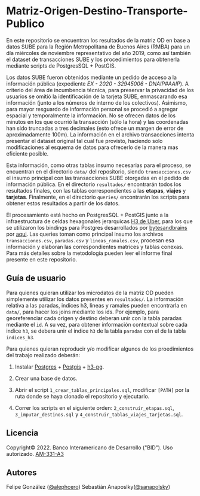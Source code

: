 # Matriz-Origen-Destino-Transporte-Publico

En este repositorio se encuentran los resultados de la matriz OD en base a datos SUBE para la Región Metropolitana de Buenos Aires (RMBA) para un día miércoles de noviembre representativo del año 2019, como así también el dataset de transacciones SUBE y los procedimientos para obtenerla mediante scripts de PostgresSQL + PostGIS. 

Los datos SUBE fueron obtenidos mediante un pedido de acceso a la información pública (expediente *EX - 2020 - 32945006 - DNAIP#AAIP*). A criterio del área de incumbencia técnica, para preservar la privacidad de los usuarios se omitió la identificación de la tarjeta SUBE, enmascarando esa información (junto a los números de interno de los colectivos). Asimismo, para mayor resguardo de información personal se procedió a agregar espacial y temporalmente la información. No se ofrecen datos de los minutos en los que ocurrió la transacción (sólo la hora) y las coordenadas han sido truncadas a tres decimales (esto ofrece un margen de error de aproximadamente 100m). La información en el archivo transacciones intenta presentar el dataset original tal cual fue provisto, haciendo solo modificaciones al esquema de datos para ofrecerlo de la manera mas eficiente posible. 

Esta información, como otras tablas insumo necesarias para el proceso, se encuentran en el directorio `data/` del repositorio, siendo `transacciones.csv` el insumo principal con las transacciones SUBE otorgadas en el pedido de información pública. En el directorio `resultados/` encontrarán todos los resultados finales, con las tablas correspondientes a las **etapas**, **viajes** y **tarjetas**. Finalmente, en el directorio `queries/` encontrarán los scripts para obtener estos resultados a partir de los datos. 

El procesamiento está hecho en PostgresSQL + PostGIS junto a la infraestructura de celdas hexagonales jerarquicas [H3 de Uber](https://eng.uber.com/h3/), para los que se utilizaron los bindings para Postgres desarrollados por [bytesandbrains](https://github.com/bytesandbrains) por [aqui](https://github.com/bytesandbrains/h3-pg). Las queries toman como principal insumo los archivos `transacciones.csv`, `paradas.csv` y `lineas_ramales.csv`, procesan esa información y elaboran las correspondientes matrices y tablas conexas. Para más detalles sobre la metodología pueden leer el informe final presente en este repositorio.


## Guía de usuario

Para quienes quieran utilizar los microdatos de la matriz OD pueden simplemente utilizar los datos presentes en `resultados/`. La información relativa a las paradas, indices h3, lineas y ramales pueden encontrarla en `data/`, para hacer los joins mediante los ids. Por ejemplo, para georeferenciar cada origen y destino deberan unir con la tabla paradas mediante el `id`. A su vez, para obtener información contextual sobre cada indice `h3`, se debera unir el indice `h3` de la tabla `paradas` con el de la tabla `indices_h3`.

Para quienes quieran reproducir y/o modificar algunos de los proedimientos del trabajo realizado deberán:

1. Instalar [Postgres](https://www.postgresql.org/) + [Postgis](https://postgis.net/) +  [h3-pg](https://github.com/bytesandbrains/h3-pg).

2. Crear una base de datos. 

3. Abrir el script `1_crear_tablas_principales.sql`, modificar `[PATH]` por la ruta donde se haya clonado el repositorio y ejecutarlo.

4. Correr los scripts en el siguiente orden: `2_construir_etapas.sql`, `3_imputar_destinos.sql` y `4_construir_tablas_viajes_tarjetas.sql`.


## Licencia

Copyright© 2022. Banco Interamericano de Desarrollo ("BID"). Uso autorizado. [AM-331-A3](/LICENSE.md)


## Autores

Felipe González ([@alephcero](https://github.com/alephcero/)) 
Sebastián Anaposlky([@sanapolsky](https://github.com/sanapolsky/))

